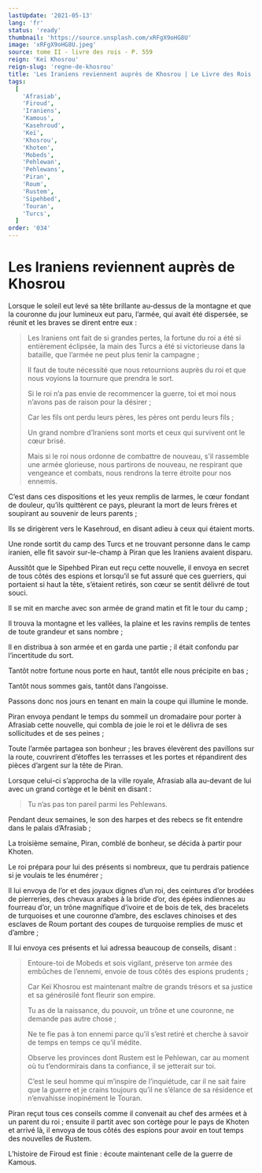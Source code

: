 ```yaml
---
lastUpdate: '2021-05-13'
lang: 'fr'
status: 'ready'
thumbnail: 'https://source.unsplash.com/xRFgX9oHG8U'
image: 'xRFgX9oHG8U.jpeg'
source: tome II - livre des rois - P. 559
reign: 'Keï Khosrou'
reign-slug: 'regne-de-khosrou'
title: 'Les Iraniens reviennent auprès de Khosrou | Le Livre des Rois | Shâhnâmeh'
tags:
  [
    'Afrasiab',
    'Firoud',
    'Iraniens',
    'Kamous',
    'Kasehroud',
    'Keï',
    'Khosrou',
    'Khoten',
    'Mobeds',
    'Pehlewan',
    'Pehlewans',
    'Piran',
    'Roum',
    'Rustem',
    'Sipehbed',
    'Touran',
    'Turcs',
  ]
order: '034'
---
```


<!-- LTeX: language=fr -->

# Les Iraniens reviennent auprès de Khosrou

Lorsque le soleil eut levé sa tête brillante au-dessus de la montagne et que la couronne du jour lumineux eut paru, l’armée, qui avait été dispersée, se réunit et les braves se dirent entre eux :

> Les Iraniens ont fait de si grandes pertes, la fortune du roi a été si entièrement éclipsée, la main des Turcs a été si victorieuse dans la bataille, que l’armée ne peut plus tenir la campagne ;
>
> Il faut de toute nécessité que nous retournions auprès du roi et que nous voyions la tournure que prendra le sort.
>
> Si le roi n’a pas envie de recommencer la guerre, toi et moi nous n’avons pas de raison pour la désirer ;
>
> Car les fils ont perdu leurs pères, les pères ont perdu leurs fils ;
>
> Un grand nombre d’Iraniens sont morts et ceux qui survivent ont le cœur brisé.
>
> Mais si le roi nous ordonne de combattre de nouveau, s’il rassemble une armée glorieuse, nous partirons de nouveau, ne respirant que vengeance et combats, nous rendrons la terre étroite pour nos ennemis.

C’est dans ces dispositions et les yeux remplis de larmes, le cœur fondant de douleur, qu’ils quittèrent ce pays, pleurant la mort de leurs frères et soupirant au souvenir de leurs parents ;

Ils se dirigèrent vers le Kasehroud, en disant adieu à ceux qui étaient morts.

Une ronde sortit du camp des Turcs et ne trouvant personne dans le camp iranien, elle fit savoir sur-le-champ à Piran que les Iraniens avaient disparu.

Aussitôt que le Sipehbed Piran eut reçu cette nouvelle, il envoya en secret de tous côtés des espions et lorsqu’il se fut assuré que ces guerriers, qui portaient si haut la tête, s’étaient retirés, son cœur se sentit délivré de tout souci.

Il se mit en marche avec son armée de grand matin et fit le tour du camp ;

Il trouva la montagne et les vallées, la plaine et les ravins remplis de tentes de toute grandeur et sans nombre ;

Il en distribua à son armée et en garda une partie ; il était confondu par l’incertitude du sort.

Tantôt notre fortune nous porte en haut, tantôt elle nous précipite en bas ;

Tantôt nous sommes gais, tantôt dans l’angoisse.

Passons donc nos jours en tenant en main la coupe qui illumine le monde.

Piran envoya pendant le temps du sommeil un dromadaire pour porter à Afrasiab cette nouvelle, qui combla de joie le roi et le délivra de ses sollicitudes et de ses peines ;

Toute l’armée partagea son bonheur ; les braves élevèrent des pavillons sur la route, couvrirent d’étoffes les terrasses et les portes et répandirent des pièces d’argent sur la tête de Piran.

Lorsque celui-ci s’approcha de la ville royale, Afrasiab alla au-devant de lui avec un grand cortège et le bénit en disant :

> Tu n’as pas ton pareil parmi les Pehlewans.

Pendant deux semaines, le son des harpes et des rebecs se fit entendre dans le palais d’Afrasiab ;

La troisième semaine, Piran, comblé de bonheur, se décida à partir pour Khoten.

Le roi prépara pour lui des présents si nombreux, que tu perdrais patience si je voulais te les énumérer ;

Il lui envoya de l’or et des joyaux dignes d’un roi, des ceintures d’or brodées de pierreries, des chevaux arabes à la bride d’or, des épées indiennes au fourreau d’or, un trône magnifique d’ivoire et de bois de tek, des bracelets de turquoises et une couronne d’ambre, des esclaves chinoises et des esclaves de Roum portant des coupes de turquoise remplies de musc et d’ambre ;

Il lui envoya ces présents et lui adressa beaucoup de conseils, disant :

> Entoure-toi de Mobeds et sois vigilant, préserve ton armée des embûches de l’ennemi, envoie de tous côtés des espions prudents ;
>
> Car Keï Khosrou est maintenant maître de grands trésors et sa justice et sa générosilé font fleurir son empire.
>
> Tu as de la naissance, du pouvoir, un trône et une couronne, ne demande pas autre chose ;
>
> Ne te fie pas à ton ennemi parce qu’il s’est retiré et cherche à savoir de temps en temps ce qu’il médite.
>
> Observe les provinces dont Rustem est le Pehlewan, car au moment où tu t’endormirais dans ta confiance, il se jetterait sur toi.
>
> C’est le seul homme qui m’inspire de l’inquiétude, car il ne sait faire que la guerre et je crains toujours qu’il ne s’élance de sa résidence et n’envahisse inopinément le Touran.

Piran reçut tous ces conseils comme il convenait au chef des armées et à un parent du roi ; ensuite il partit avec son cortège pour le pays de Khoten et arrivé là, il envoya de tous côtés des espions pour avoir en tout temps des nouvelles de Rustem.

L’histoire de Firoud est finie : écoute maintenant celle de la guerre de Kamous.
